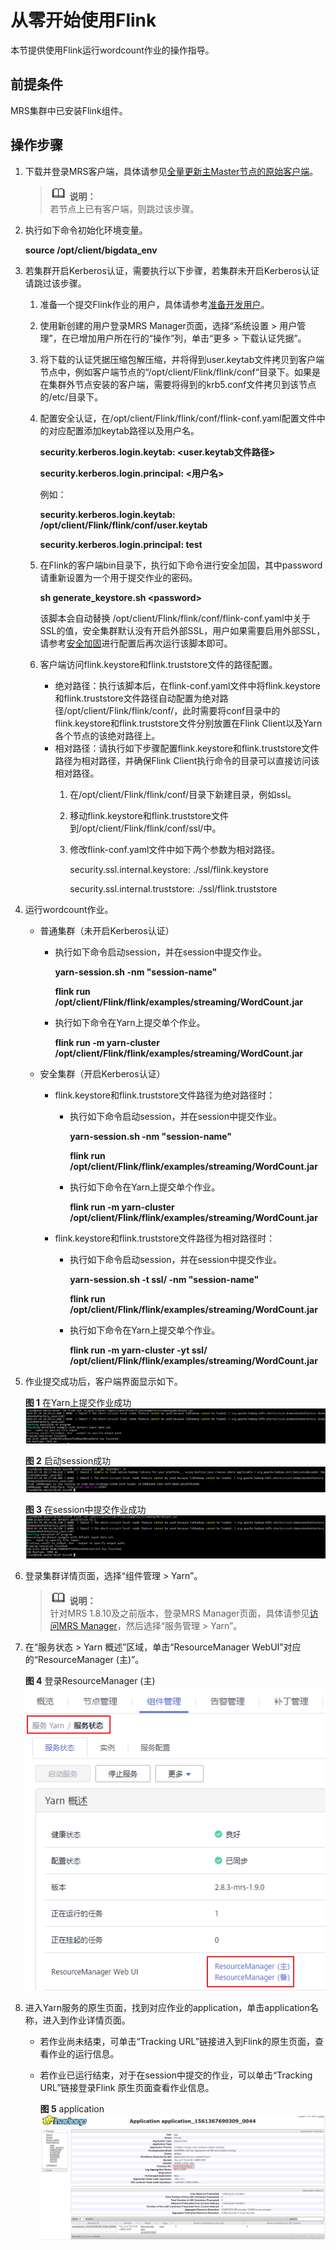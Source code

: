 # 从零开始使用Flink<a name="ZH-CN_TOPIC_0178650765"></a>

本节提供使用Flink运行wordcount作业的操作指导。

## 前提条件<a name="section148416033913"></a>

MRS集群中已安装Flink组件。

## 操作步骤<a name="section286111359366"></a>

1.  下载并登录MRS客户端，具体请参见[全量更新主Master节点的原始客户端](更新客户端.md#section92959464575)。

    >![](public_sys-resources/icon-note.gif) **说明：**   
    >若节点上已有客户端，则跳过该步骤。  

2.  执行如下命令初始化环境变量。

    **source /opt/client/bigdata\_env**

3.  若集群开启Kerberos认证，需要执行以下步骤，若集群未开启Kerberos认证请跳过该步骤。
    1.  准备一个提交Flink作业的用户，具体请参考[准备开发用户](https://support.huaweicloud.com/devg-mrs/mrs_06_0389.html)。
    2.  使用新创建的用户登录MRS Manager页面，选择“系统设置 \> 用户管理”，在已增加用户所在行的“操作”列，单击“更多 \> 下载认证凭据”。
    3.  将下载的认证凭据压缩包解压缩，并将得到user.keytab文件拷贝到客户端节点中，例如客户端节点的“/opt/client/Flink/flink/conf“目录下。如果是在集群外节点安装的客户端，需要将得到的krb5.conf文件拷贝到该节点的/etc/目录下。
    4.  配置安全认证，在/opt/client/Flink/flink/conf/flink-conf.yaml配置文件中的对应配置添加keytab路径以及用户名。

        **security.kerberos.login.keytab: <user.keytab文件路径\>**

        **security.kerberos.login.principal: <用户名\>**

        例如：

        **security.kerberos.login.keytab: /opt/client/Flink/flink/conf/user.keytab**

        **security.kerberos.login.principal: test**

    5.  在Flink的客户端bin目录下，执行如下命令进行安全加固，其中password请重新设置为一个用于提交作业的密码。

        **sh generate\_keystore.sh <password\>**

        该脚本会自动替换 /opt/client/Flink/flink/conf/flink-conf.yaml中关于SSL的值，安全集群默认没有开启外部SSL，用户如果需要启用外部SSL，请参考[安全加固](安全加固.md)进行配置后再次运行该脚本即可。

    6.  客户端访问flink.keystore和flink.truststore文件的路径配置。
        -   绝对路径：执行该脚本后，在flink-conf.yaml文件中将flink.keystore和flink.truststore文件路径自动配置为绝对路径/opt/client/Flink/flink/conf/，此时需要将conf目录中的flink.keystore和flink.truststore文件分别放置在Flink Client以及Yarn各个节点的该绝对路径上。
        -   相对路径：请执行如下步骤配置flink.keystore和flink.truststore文件路径为相对路径，并确保Flink Client执行命令的目录可以直接访问该相对路径。
            1.  在/opt/client/Flink/flink/conf/目录下新建目录，例如ssl。
            2.  移动flink.keystore和flink.truststore文件到/opt/client/Flink/flink/conf/ssl/中。
            3.  修改flink-conf.yaml文件中如下两个参数为相对路径。

                security.ssl.internal.keystore: ./ssl/flink.keystore

                security.ssl.internal.truststore: ./ssl/flink.truststore



4.  运行wordcount作业。
    -   普通集群（未开启Kerberos认证）
        -   执行如下命令启动session，并在session中提交作业。

            **yarn-session.sh -nm "session-name"**

            **flink run /opt/client/Flink/flink/examples/streaming/WordCount.jar**

        -   执行如下命令在Yarn上提交单个作业。

            **flink run -m yarn-cluster /opt/client/Flink/flink/examples/streaming/WordCount.jar**

    -   安全集群（开启Kerberos认证）
        -   flink.keystore和flink.truststore文件路径为绝对路径时：
            -   执行如下命令启动session，并在session中提交作业。

                **yarn-session.sh -nm "session-name"**

                **flink run /opt/client/Flink/flink/examples/streaming/WordCount.jar**

            -   执行如下命令在Yarn上提交单个作业。

                **flink run -m yarn-cluster /opt/client/Flink/flink/examples/streaming/WordCount.jar**

        -   flink.keystore和flink.truststore文件路径为相对路径时：
            -   执行如下命令启动session，并在session中提交作业。

                **yarn-session.sh -t ssl/ -nm "session-name"**

                **flink run /opt/client/Flink/flink/examples/streaming/WordCount.jar**

            -   执行如下命令在Yarn上提交单个作业。

                **flink run -m yarn-cluster -yt ssl/ /opt/client/Flink/flink/examples/streaming/WordCount.jar**



5.  作业提交成功后，客户端界面显示如下。

    **图 1**  在Yarn上提交作业成功<a name="fig7572041542"></a>  
    ![](figures/在Yarn上提交作业成功.png "在Yarn上提交作业成功")

    **图 2**  启动session成功<a name="fig2211144410227"></a>  
    ![](figures/启动session成功.png "启动session成功")

    **图 3**  在session中提交作业成功<a name="fig1343995812714"></a>  
    ![](figures/在session中提交作业成功.png "在session中提交作业成功")

6.  登录集群详情页面，选择“组件管理 \> Yarn”。

    >![](public_sys-resources/icon-note.gif) **说明：**   
    >针对MRS 1.8.10及之前版本，登录MRS Manager页面，具体请参见[访问MRS Manager](访问MRS-Manager.md)，然后选择“服务管理 \> Yarn”。  

7.  在“服务状态 \> Yarn 概述”区域，单击“ResourceManager WebUI”对应的“ResourceManager \(主\)”。

    **图 4**  登录ResourceManager \(主\)<a name="fig1090591519144"></a>  
    ![](figures/登录ResourceManager-(主).png "登录ResourceManager-(主)")

8.  进入Yarn服务的原生页面，找到对应作业的application，单击application名称，进入到作业详情页面。
    -   若作业尚未结束，可单击“Tracking URL”链接进入到Flink的原生页面，查看作业的运行信息。
    -   若作业已运行结束，对于在session中提交的作业，可以单击“Tracking URL”链接登录Flink 原生页面查看作业信息。

        **图 5**  application<a name="fig1043856121716"></a>  
        ![](figures/application.png "application")



